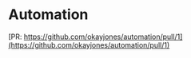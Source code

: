 # Automation

[PR: https://github.com/okayjones/automation/pull/1](https://github.com/okayjones/automation/pull/1)

